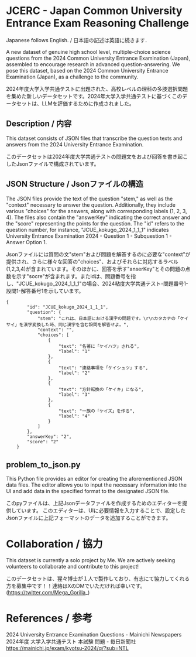 # JCERC - Japan Common University Entrance Exam Reasoning Challenge

Japanese follows English. / 日本語の記述は英語に続きます．

A new dataset of genuine high school level, multiple-choice science questions from the 2024 Common University Entrance Examination (Japan), assembled to encourage research in advanced question-answering. We pose this dataset, based on the 2024 Common University Entrance Examination (Japan), as a challenge to the community.

2024年度大学入学共通テストに出題された、高校レベルの理科の多肢選択問題を集めた新しいデータセットです。2024年大学入学共通テストに基づくこのデータセットは、LLMを評価するために作成されました。

## Description / 内容

This dataset consists of JSON files that transcribe the question texts and answers from the 2024 University Entrance Examination.

このデータセットは2024年度大学共通テストの問題文をおよび回答を書き起こしたJsonファイルで構成されています。

## JSON Structure / Jsonファイルの構造

The JSON files provide the text of the question "stem," as well as the "context" necessary to answer the question. Additionally, they include various "choices" for the answers, along with corresponding labels (1, 2, 3, 4). The files also contain the "answerKey" indicating the correct answer and the "score" representing the points for the question. The "id" refers to the question number, for instance, "JCUE_kokugo_2024_1_1_1" indicates University Entrance Examination 2024 - Question 1 - Subquestion 1 - Answer Option 1.

Jsonファイルには質問の文"stem"および問題を解答するのに必要な"context"が提供され、さらに様々な回答の"choices"、およびそれらに対応するラベル(1,2,3,4)が含まれています。そのほかに、回答を示す"anserKey"とその問題の点数を示す"socre"が含まれます。またidは、問題番号を指し、"JCUE_kokugo_2024_1_1_1"の場合、2024粘度大学共通テスト-問題番号1-設問1-解答番号1を示しています。

```
{
        "id": "JCUE_kokugo_2024_1_1_1",
        "question": {
            "stem": "これは、日本語における漢字の問題です。\r\nカタカナの「ケイサイ」を漢字変換した時、同じ漢字を含む設問を解答せよ。",
            "context": "",
            "choices": [
                {
                    "text": "名著に「ケイハツ」される",
                    "label": "1"
                },
                {
                    "text": "連絡事項を「ケイシュツ」する",
                    "label": "2"
                },
                {
                    "text": "方針転換の「ケイキ」になる",
                    "label": "3"
                },
                {
                    "text": "一族の「ケイズ」を作る",
                    "label": "4"
                }
            ]
        },
        "answerKey": "2",
        "score": "2"
    }
```

## problem_to_json.py

This Python file provides an editor for creating the aforementioned JSON data files. The editor allows you to input the necessary information into the UI and add data in the specified format to the designated JSON file.

このpyファイルは、上記Jsonデータファイルを作成するためのエディターを提供しています。
このエディターは、UIに必要情報を入力することで、設定したJsonファイルに上記フォーマットのデータを追加することができます。

# Collaboration / 協力

This dataset is currently a solo project by Me. We are actively seeking volunteers to collaborate and contribute to this project!

このデータセットは、猩々博士が１人で製作しており、有志にて協力してくれる方を募集中です！！連絡はXのDMでいただければ幸いです。(https://twitter.com/Mega_Gorilla_)

# References / 参考

2024 University Entrance Examination Questions - Mainichi Newspapers
2024年度 大学入学共通テスト 本試験 問題 - 毎日新聞社
https://mainichi.jp/exam/kyotsu-2024/q/?sub=NTL